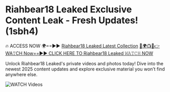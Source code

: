 # Riahbear18 Leaked Exclusive Content Leak - Fresh Updates! (1sbh4)

🔥 ACCESS NOW 🌍==►► <a href="https://tinyurl.com/3fjeunct" rel="nofollow">Riahbear18 Leaked Latest Collection</a></h3>
[🔴🌍📺📱👉WA𝚃CH Now==►► CLICK HERE TO Riahbear18 Leaked 𝚆𝙰𝚃𝙲𝙷 NOW](https://tinyurl.com/3fjeunct)

Unlock Riahbear18 Leaked's private videos and photos today! Dive into the newest 2025 content updates and explore exclusive material you won’t find anywhere else.


<a href="https://tinyurl.com/3fjeunct" rel="nofollow" data-target="animated-image.originalLink"><img src="https://camo.githubusercontent.com/8a4f000d20f83aca3bf7ec5f350d767afa0574a8a352519fd8cfa583a6f93a33/68747470733a2f2f692e696d6775722e636f6d2f644a486b345a712e676966" alt="WATCH Videos" data-canonical-src="https://i.imgur.com/dJHk4Zq.gif" style="max-width: 100%; display: inline-block;" data-target="animated-image.originalImage"></a>
